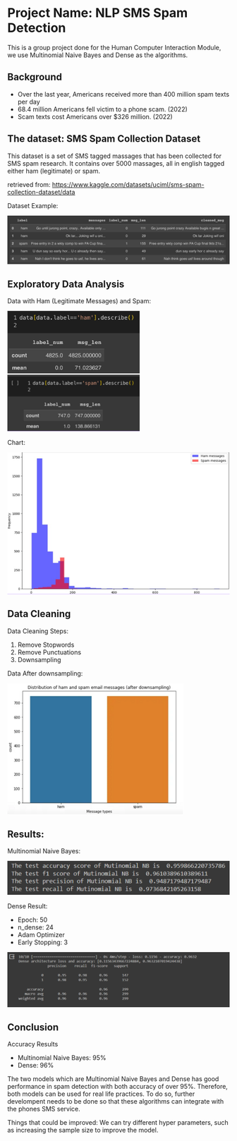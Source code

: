# Project Name: NLP SMS Spam Detection 

This is a group project done for the Human Computer Interaction Module, we use Multinomial Naive Bayes and Dense as the algorithms.

## Background

- Over the last year, Americans received more than 400 million spam texts per day
- 68.4 million Americans fell victim to a phone scam. (2022)
- Scam texts cost Americans over $326 million. (2022)

## The dataset: SMS Spam Collection Dataset

This dataset is a set of SMS tagged massages that has been collected for SMS spam research. It contains over 5000 massages, all in english tagged either ham (legitimate) or spam. 

retrieved from: https://www.kaggle.com/datasets/uciml/sms-spam-collection-dataset/data

Dataset Example:

<img src="./assets/datasetexample.png">

## Exploratory Data Analysis
Data with Ham (Legitimate Messages) and Spam:

<img width='300' src="./assets/datasetham.png">
<img width='300' src="./assets/datasetspam.png">

Chart:

<img src="./assets/datasetchart.png">

## Data Cleaning
Data Cleaning Steps:

1. Remove Stopwords
2. Remove Punctuations
3. Downsampling


Data After downsampling:

<img width='400' src="./assets/datasetafterdownsample.png">

## Results:
Multinomial Naive Bayes:

<img src="./assets/MultinomialNBresult.png">

Dense Result:
- Epoch: 50
- n_dense: 24
- Adam Optimizer
- Early Stopping: 3

<img src="./assets/denseresult.png">


## Conclusion

Accuracy Results
- Multinomial Naive Bayes: 95%
- Dense: 96%

The two models which are Multinomial Naive Bayes and Dense has good performance in spam detection with both accuracy of over 95%. Therefore, both models can be used for real life practices. To do so, further develompent needs to be done so that these algorithms can integrate with the phones SMS service.

Things that could be improved: 
We can try different hyper parameters,  such as increasing the sample size to improve the model.
